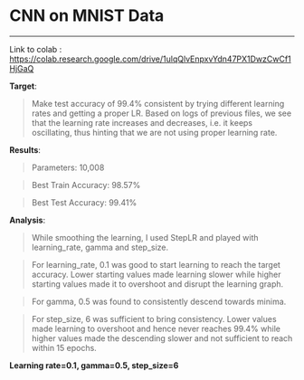 # CNN on MNIST Data 
---

Link to colab : https://colab.research.google.com/drive/1ulqQlvEnpxvYdn47PX1DwzCwCf1HjGaQ


**Target**:

> Make test accuracy of 99.4% consistent by trying different learning rates and getting a proper LR. Based on logs of previous files, we see that the learning rate increases and decreases, i.e. it keeps oscillating, thus hinting that we are not using proper learning rate.

**Results**:

> Parameters: 10,008

> Best Train Accuracy: 98.57%

> Best Test Accuracy: 99.41%

**Analysis**:

> While smoothing the learning, I used StepLR and played with learning_rate, gamma and step_size.

> For learning_rate, 0.1 was good to start learning to reach the target accuracy. Lower starting values made learning slower while higher starting values made it to overshoot and disrupt the learning graph.

> For gamma, 0.5 was found to consistently descend towards minima.

> For step_size, 6 was sufficient to bring consistency. Lower values made learning to overshoot and hence never reaches 99.4% while higher values made the descending slower and not sufficient to reach within 15 epochs.

**Learning rate=0.1, gamma=0.5, step_size=6**

